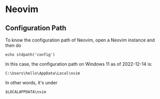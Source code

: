# Neovim

## Configuration Path
To know the configuration path of Neovim, open a Neovim instance and then do
```
echo stdpath('config')
```

In this case, the configuration path on Windows 11 as of 2022-12-14 is:
```
C:\Users\hello\AppData\Local\nvim
```

In other words, it's under
```
$LOCALAPPDATA\nvim
```
